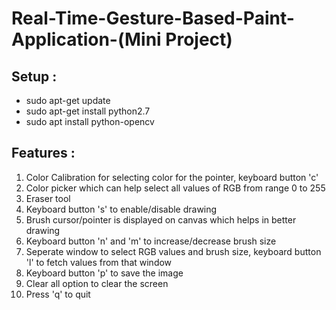 # Real-Time-Gesture-Based-Paint-Application-(Mini Project)

<h2>Setup : </h2>
<ul>
    <li>sudo apt-get update</li>
    <li>sudo apt-get install python2.7</li>
    <li>sudo apt install python-opencv</li>
</ul>

<h2>Features : </h2>
<ol>
    <li>Color Calibration for selecting color for the pointer, keyboard button 'c'</l1>
    <li>Color picker which can help select all values of RGB from range 0 to 255</l1>
    <li>Eraser tool</l1>
    <li>Keyboard button 's' to enable/disable drawing</l1>
    <li>Brush cursor/pointer is displayed on canvas which helps in better drawing</l1>
    <li>Keyboard button 'n' and 'm' to increase/decrease brush size</l1>
    <li>Seperate window to select RGB values and brush size, keyboard button 'l' to fetch values from that window</l1>
    <li>Keyboard button 'p' to save the image</l1>
    <li>Clear all option to clear the screen</l1>
    <li>Press 'q' to quit</li>
</ol>
